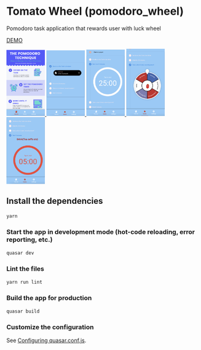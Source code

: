# Tomato Wheel (pomodoro_wheel)

Pomodoro task application that rewards user with luck wheel

[DEMO](https://emingenc.github.io/pomodoro_wheel)

<a href='https://emingenc.github.io/pomodoro_wheel' target="_blank" align="center">
  <img src="./images/img1.png" width="100" title="how tot">
  <img src="./images/img2.png" width="100" alt="">
  <img src="./images/img3.png" width="100" alt="">
  <img src="./images/img4.png" width="100" alt="">
  <img src="./images/img5.png" width="100" alt="">
</a>

## Install the dependencies
```bash
yarn
```

### Start the app in development mode (hot-code reloading, error reporting, etc.)
```bash
quasar dev
```

### Lint the files
```bash
yarn run lint
```

### Build the app for production
```bash
quasar build
```

### Customize the configuration
See [Configuring quasar.conf.js](https://v2.quasar.dev/quasar-cli/quasar-conf-js).

